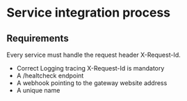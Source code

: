 # Service integration process

## Requirements

Every service must handle the request header X-Request-Id.

* Correct Logging tracing X-Request-Id is mandatory
* A /healtcheck endpoint
* A webhook pointing to the gateway website address
* A unique name
